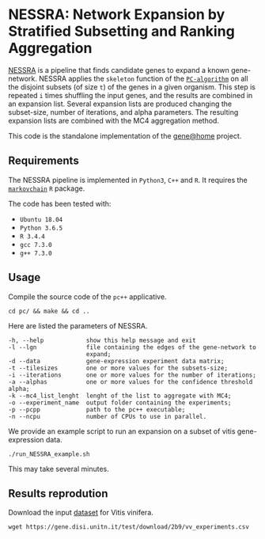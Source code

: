 # NESSRA: Network Expansion by Stratified Subsetting and Ranking Aggregation
[NESSRA](http://journals.sagepub.com/doi/abs/10.1177/089443939100900106) is a pipeline that finds candidate genes to expand a known gene-network.
NESSRA applies the `skeleton` function of the [`PC-algorithm`](https://www.researchgate.net/publication/242448131_Causation_Prediction_and_Search) on all the disjoint subsets (of size `t`) of the genes in a given organism.
This step is repeated `i` times shuffling the input genes, and the results are combined in an expansion list.
Several expansion lists are produced changing the subset-size, number of iterations, and alpha parameters.
The resulting expansion lists are combined with the MC4 aggregation method.

This code is the standalone implementation of the [gene@home](https://gene.disi.unitn.it/test/) project.

## Requirements
The NESSRA pipeline is implemented in `Python3`, `C++` and `R`.
It requires the [`markovchain`](https://cran.r-project.org/web/packages/markovchain/index.html) `R` package.

The code has been tested with:
- `Ubuntu 18.04`
- `Python 3.6.5`
- `R 3.4.4`
- `gcc 7.3.0`
- `g++ 7.3.0`


## Usage
Compile the source code of the `pc++` applicative.
```
cd pc/ && make && cd ..
```
Here are listed the parameters of NESSRA.
```
-h, --help            show this help message and exit
-l --lgn              file containing the edges of the gene-network to
                      expand;
-d --data             gene-expression experiment data matrix;
-t --tilesizes        one or more values for the subsets-size;
-i --iterations       one or more values for the number of iterations;
-a --alphas           one or more values for the confidence threshold alpha;
-k --mc4_list_lenght  lenght of the list to aggregate with MC4;
-o --experiment_name  output folder containing the experiments;
-p --pcpp             path to the pc++ executable;
-n --ncpu             number of CPUs to use in parallel.
```

We provide an example script to run an expansion on a subset of vitis gene-expression data.
```
./run_NESSRA_example.sh
```
This may take several minutes.

## Results reprodution
Download the input [dataset](https://gene.disi.unitn.it/test/download/2b9/vv_experiments.csv) for Vitis vinifera.
```
wget https://gene.disi.unitn.it/test/download/2b9/vv_experiments.csv
```
